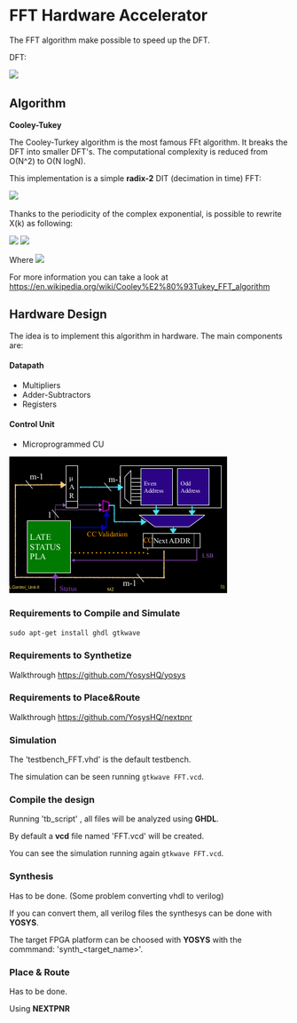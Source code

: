 # FFT Hardware Accelerator

The FFT algorithm make possible to speed up the DFT.

DFT:

<img src="https://render.githubusercontent.com/render/math?math=\huge%20X(k)%20=%20\sum_{n=0}^{N-1}x(n)%20e^{-j\frac{2\pi}{N}nk}">

## Algorithm

<b>Cooley-Tukey</b>

The Cooley-Turkey algorithm is the most famous FFt algorithm. It breaks the DFT into smaller DFT's.
The computational complexity is reduced from O(N^2) to O(N logN).

This implementation is a simple <b>radix-2</b> DIT (decimation in time) FFT:

<img src="https://render.githubusercontent.com/render/math?math=\huge%20X(k)=\sum_{n=0}^{\frac{N}{2}-1}x(2n)e^{-j\frac{2\pi}{\frac{N}{2}}(2n)k}%2B\sum_{n=0}^{\frac{N}{2}-1}x(2n%2B1)%20e^{-j\frac{2\pi}{\frac{N}{2}}(2n%2B1)k}">

Thanks to the periodicity of the complex exponential, is possible to rewrite X(k) as following:

<img src="https://render.githubusercontent.com/render/math?math=X(k)=\large%20\sum_{n=0}^{\frac{N}{2}-1}x(2n)e^{-j\frac{2\pi}{\frac{N}{2}}(2n)k}%2Be^{-j\frac{2\pi}{N}nk}O_k">
<img src="https://render.githubusercontent.com/render/math?math=X(k%2B\frac{N}{2})=\large%20\sum_{n=0}^{\frac{N}{2}-1}x(2n)e^{-j\frac{2\pi}{\frac{N}{2}}(2n)k}-e^{-j\frac{2\pi}{N}nk}O_k">

Where <img src="https://render.githubusercontent.com/render/math?math=O_k=\large%20\sum_{n=0}^{\frac{N}{2}-1}x(2n%2B1)e^{-j\frac{2\pi}{\frac{N}{2}}nk}"> 

For more information you can take a look at <https://en.wikipedia.org/wiki/Cooley%E2%80%93Tukey_FFT_algorithm>

## Hardware Design

The idea is to implement this algorithm in hardware. The main components are:

#### Datapath

- Multipliers
- Adder-Subtractors
- Registers

#### Control Unit

- Microprogrammed CU

<img src="https://github.com/EneaDim/FFT_HW/blob/main/uPCU.png">

### Requirements to Compile and Simulate

```sudo apt-get install ghdl gtkwave```

### Requirements to Synthetize

Walkthrough <https://github.com/YosysHQ/yosys>

### Requirements to Place&Route

Walkthrough <https://github.com/YosysHQ/nextpnr>

### Simulation

The 'testbench_FFT.vhd' is the default testbench.

The simulation can be seen running ```gtkwave FFT.vcd```.

### Compile the design

Running 'tb\_script' , all files will be analyzed using <b>GHDL</b>.

By default a <b>vcd</b> file named 'FFT.vcd' will be created.

You can see the simulation running again ```gtkwave FFT.vcd```.

### Synthesis

Has to be done. (Some problem converting vhdl to verilog)

If you can convert them, all verilog files the synthesys can be done with <b>YOSYS</b>.

The target FPGA platform can be choosed with <b>YOSYS</b> with the commmand: 'synth\_<target_name>'.

### Place & Route 

Has to be done.

Using <b>NEXTPNR</b>

